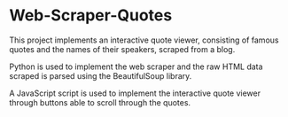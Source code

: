 # Web-Scraper-Quotes

This project implements an interactive quote viewer, consisting of famous quotes and the names of their speakers, scraped from a blog. 

Python is used to implement the web scraper and the raw HTML data scraped is parsed using the BeautifulSoup library.

A JavaScript script is used to implement the interactive quote viewer through buttons able to scroll through the quotes.
